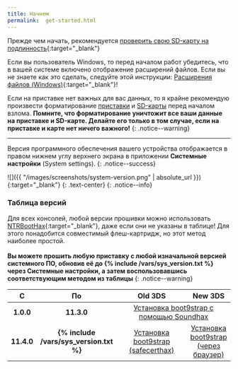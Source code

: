 ```yaml
---
title: Начнем
permalink:  get-started.html
---
```


Прежде чем начать, рекомендуется [проверить свою SD-карту на подлинность](https://customfw.xyz/test_sd){:target="_blank"}

Если вы пользователь Windows, то перед началом работ убедитесь, что в вашей системе включено отображение расширений файлов. Если вы не знаете как это сделать, следуйте этой инструкции: [Расширения файлов (Windows)](file-extensions-windows){:target="_blank"}!

Если на приставке нет важных для вас данных, то я крайне рекомендую произвести форматирование [приставки](clean_sd#i-форматирование-приставки) и [SD-карты](https://customfw.xyz/format_sd) перед началом взлома. **Помните, что форматирование уничтожит все ваши данные на приставке и SD-карте. Делайте его только в том случае, если на приставке и карте нет ничего важного!**
{: .notice--warning}

___


Версия программного обеспечения вашего устройства отображается в правом нижнем углу верхнего экрана в приложении **Системные настройки** (System settings).
{: .notice--success}

![]({{ "/images/screenshots/system-version.png" | absolute_url }}){:target="_blank"}
{: .text-center}
{: .notice--info}

### Таблица версий

Для всех консолей, любой версии прошивки можно использовать [NTRBootHax](ntrboot){:target="_blank"}, даже если они не указаны в таблице! Для этого понадобится совместимый флеш-картридж, но этот метод наиболее простой. <br><br>**Вы можете прошить любую приставку с любой изначальной версией системного ПО, обновив её до {% include /vars/sys_version.txt %} через Системные настройки, а затем воспользовавшись соответствующим методом из таблицы**
{: .notice--warning}

<table>
  <colgroup>
    <col style="width: 5%;" span="1" />
    <col style="width: 5%;" span="1" />
    <col style="width: 38%;" span="1" />
  </colgroup>
  <thead>
    <tr>
      <th style="text-align: center; font-weight: bold;" rowspan="2">С</th>
      <th style="text-align: center; font-weight: bold;" rowspan="2">По</th>
    </tr>
    <tr>
      <th style="text-align: center; font-weight: bold;">Old 3DS</th>
      <th style="text-align: center; font-weight: bold;">New 3DS</th>
    </tr>
  </thead>
  <tbody>
    <tr>
      <td style="text-align: center; font-weight: bold;">1.0.0</td>
      <td style="text-align: center; font-weight: bold;">11.3.0</td>
      <td style="text-align: center;" colspan="2"><a href="soundhax">Установка boot9strap с помощью Soundhax</a></td>
    </tr>
    <tr>
      <td style="text-align: center; font-weight: bold;">11.4.0</td>
      <td style="text-align: center; font-weight: bold;">{% include /vars/sys_version.txt %}</td>
      <td style="text-align: center;" rowspan="2"><a href="safecerthax">Установка boot9strap (safecerthax)</a><br /></td>
      <td style="text-align: center;"><a href="browserhax">Установка boot9strap (через браузер)</a><br /></td>
    </tr>
  </tbody>
</table>